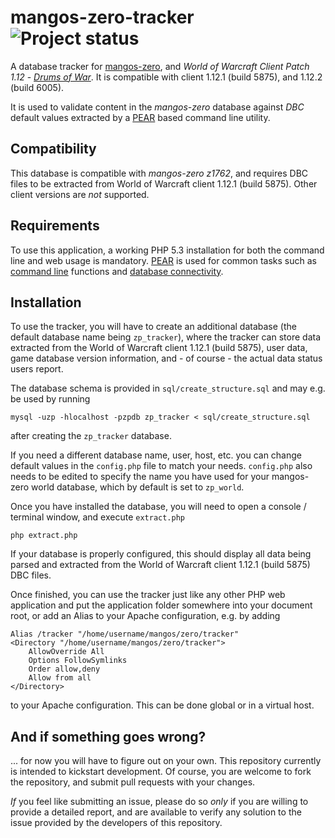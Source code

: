 mangos-zero-tracker ![Project status](http://getmangos.com/assets/img/repository-status-maintained.png)
===================
A database tracker for [mangos-zero][10], and *World of Warcraft Client Patch
1.12* - [_Drums of War_][50]. It is compatible with client 1.12.1 (build 5875),
and 1.12.2 (build 6005).

It is used to validate content in the *mangos-zero* database against _DBC_
default values extracted by a [PEAR][20] based command line utility.

Compatibility
-------------
This database is compatible with *mangos-zero z1762*, and requires DBC files
to be extracted from World of Warcraft client 1.12.1 (build 5875).  Other client
versions are _not_ supported.


Requirements
------------
To use this application, a working PHP 5.3 installation for both the command
line and web usage is mandatory.  [PEAR][20] is used for common tasks such as
[command line][21] functions and [database connectivity][22].


Installation
------------
To use the tracker, you will have to create an additional database (the default
database name being `zp_tracker`), where the tracker can store data extracted
from the World of Warcraft client 1.12.1 (build 5875), user data, game database
version information, and - of course - the actual data status users report.

The database schema is provided in `sql/create_structure.sql` and may e.g. be
used by running

    mysql -uzp -hlocalhost -pzpdb zp_tracker < sql/create_structure.sql

after creating the `zp_tracker` database.

If you need a different database name, user, host, etc. you can change default
values in the `config.php` file to match your needs.  `config.php` also needs to
be edited to specify the name you have used for your mangos-zero world database,
which by default is set to `zp_world`.

Once you have installed the database, you will need to open a console / terminal
window, and execute `extract.php`

    php extract.php

If your database is properly configured, this should display all data being
parsed and extracted from the World of Warcraft client 1.12.1 (build 5875)
DBC files.

Once finished, you can use the tracker just like any other PHP web application
and put the application folder somewhere into your document root, or add an
Alias to your Apache configuration, e.g. by adding

	Alias /tracker "/home/username/mangos/zero/tracker"
	<Directory "/home/username/mangos/zero/tracker">
		AllowOverride All
		Options FollowSymlinks
		Order allow,deny
		Allow from all
	</Directory>

to your Apache configuration.  This can be done global or in a virtual host.


And if something goes wrong?
----------------------------
... for now you will have to figure out on your own.  This repository currently
is intended to kickstart development.  Of course, you are welcome to fork the
repository, and submit pull requests with your changes.

_If_ you feel like submitting an issue, please do so *only* if you are willing
to provide a detailed report, and are available to verify any solution to the
issue provided by the developers of this repository.


[10]: https://github.com/mangos-zero/server "mangos-zero"
[11]: https://github.com/mangos-zero/scriptdev0 "mangos-zero scriptdev"
[12]: https://github.com/mangos-zero/database "mangos-zero database"

[20]: http://pear.php.net/ "PEAR - PHP Extension and Application Repository"
[21]: http://pear.php.net/package/Console_CommandLine "PEAR Console_CommandLine"
[22]: http://pear.php.net/package/MDB2 "PEAR MDB2"
[23]: http://pear.php.net/package/MDB2_Driver_mysqli "PEAR MDB2_Driver_mysqli"

[50]: http://eu.blizzard.com/en-gb/games/wow/ "World of Warcraft"

[100]: https://github.com/nvie/gitflow "git-flow"
[101]: http://nvie.com/posts/a-successful-git-branching-model/ "A successful git branching model"
